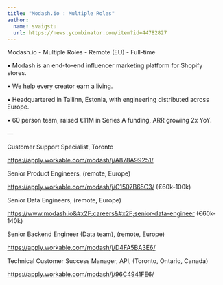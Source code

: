 ```yaml
---
title: "Modash.io : Multiple Roles"
author:
  name: svaigstu
  url: https://news.ycombinator.com/item?id=44782827
---
```

Modash.io - Multiple Roles - Remote (EU) - Full-time

• Modash is an end-to-end influencer marketing platform for Shopify stores.

• We help every creator earn a living.

• Headquartered in Tallinn, Estonia, with engineering distributed across Europe.

• 60 person team, raised €11M in Series A funding, ARR growing 2x YoY.

—

Customer Support Specialist, Toronto

<a href="https:&#x2F;&#x2F;apply.workable.com&#x2F;modash&#x2F;j&#x2F;A878A99251&#x2F;" rel="nofollow">https:&#x2F;&#x2F;apply.workable.com&#x2F;modash&#x2F;j&#x2F;A878A99251&#x2F;</a>

Senior Product Engineers, (remote, Europe)

<a href="https:&#x2F;&#x2F;apply.workable.com&#x2F;modash&#x2F;j&#x2F;C1507B65C3&#x2F;" rel="nofollow">https:&#x2F;&#x2F;apply.workable.com&#x2F;modash&#x2F;j&#x2F;C1507B65C3&#x2F;</a> (€60k-100k)

Senior Data Engineers, (remote, Europe)

<a href="https:&#x2F;&#x2F;www.modash.io&#x2F;careers&#x2F;senior-data-engineer" rel="nofollow">https:&#x2F;&#x2F;www.modash.io&#x2F;careers&#x2F;senior-data-engineer</a> (€60k-140k)

Senior Backend Engineer (Data team), (remote, Europe)

<a href="https:&#x2F;&#x2F;apply.workable.com&#x2F;modash&#x2F;j&#x2F;D4FA5BA3E6&#x2F;" rel="nofollow">https:&#x2F;&#x2F;apply.workable.com&#x2F;modash&#x2F;j&#x2F;D4FA5BA3E6&#x2F;</a>

Technical Customer Success Manager, API, (Toronto, Ontario, Canada)

<a href="https:&#x2F;&#x2F;apply.workable.com&#x2F;modash&#x2F;j&#x2F;96C4941FE6&#x2F;" rel="nofollow">https:&#x2F;&#x2F;apply.workable.com&#x2F;modash&#x2F;j&#x2F;96C4941FE6&#x2F;</a>
<JobApplication />
